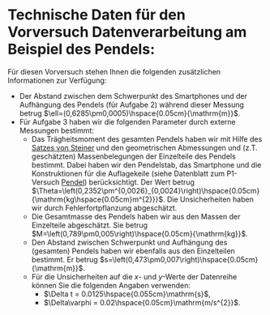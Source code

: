 # Technische Daten für den Vorversuch Datenverarbeitung am Beispiel des Pendels:

Für diesen Vorversuch stehen Ihnen die folgenden zusätzlichen Informationen zur Verfügung:

- Der Abstand zwischen dem Schwerpunkt des Smartphones und der Aufhängung des Pendels (für Aufgabe 2) während dieser Messung betrug $\ell=(0,6285\pm0,0005)\hspace{0.05cm}{\mathrm{m}}$.
- Für Aufgabe 3 haben wir die folgenden Parameter durch externe Messungen bestimmt: 
  - Das Trägheitsmoment des gesamten Pendels haben wir mit Hilfe des [Satzes von Steiner](https://de.wikipedia.org/wiki/Steinerscher_Satz) und den geometrischen Abmessungen und (z.T. geschätzten) Massenbelegungen der Einzelteile des Pendels bestimmt. Dabei haben wir den Pendelstab, das Smartphone und die Konstruktionen für die Auflagekeile (siehe Datenblatt zum P1-Versuch [Pendel](https://gitlab.kit.edu/kit/etp-lehre/p1-praktikum/students/-/tree/main/Pendel)) berücksichtigt. Der Wert betrug $\Theta=\left(0,2352\pm^{0,0026}_{0,0024}\right)\hspace{0.05cm}{\mathrm{kg\hspace{0.05cm}m^{2}}}$. Die Unsicherheiten haben wir durch Fehlerfortpflanzung abgeschätzt. 
  - Die Gesamtmasse des Pendels haben wir aus den Massen der Einzelteile abgeschätzt. Sie betrug $M=\left(0,789\pm0,005\right)\hspace{0.05cm}{\mathrm{kg}}$.
  - Den Abstand zwischen Schwerpunkt und Aufhängung des (gesamten) Pendels haben wir ebenfalls aus den Einzelteilen bestimmt. Er betrug $s=\left(0,473\pm0,007\right)\hspace{0.05cm}{\mathrm{m}}$.
  - Für die Unsicherheiten auf die $x$- und $y$-Werte der Datenreihe können Sie die folgenden Angaben verwenden: 
    - $\Delta t = 0.0125\hspace{0.055cm}\mathrm{s}$,
    - $\Delta\varphi = 0.02\hspace{0.05cm}\mathrm{m/s^{2}}$.
